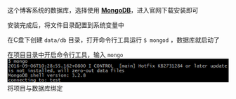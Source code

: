 这个博客系统的数据库，选择使用 [**MongoDB**](https://www.mongodb.com/)，进入官网下载安装即可

安装完成后，将文件目录配置到系统变量中

在C盘下创建 `data/db` 目录，打开命令行工具运行 `$ mongod` ，数据库就启动了

在项目目录中开启命令行工具，输入 `mongo` ![](/assets/mongo.png) 将项目与数据库绑定


